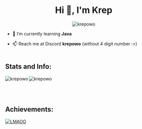 <h1 align="center">Hi 👋, I'm Krep</h1>
<p align="left">

<p align="center"><img src="https://count.getloli.com/get/@krepowo" alt="krepowo" align="center" /></p>

- 🌱 I’m currently learning **Java**

- 📫 Reach me at Discord **krepowo** (without 4 digit number :>)<br><br>
<h2 align="left">Stats and Info:</h2>
<img align="left" src="https://github-readme-stats.vercel.app/api/top-langs?username=krepowo&show_icons=true&locale=en&layout=compact" alt="krepowo" /><img align="center" src="https://github-readme-stats.vercel.app/api?username=krepowo&show_icons=true&locale=en" alt="krepowo" />

<br><br>
<h2 align="left">Achievements:</h2>

<p align="left"> <a href="https://github.com/ryo-ma/github-profile-trophy"><img src="https://github-profile-trophy.vercel.app/?username=krepowo&title=MultiLanguage,Repositories,Commits" alt="LMAOO" /></a> </p>
